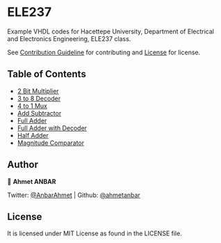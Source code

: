 # ELE237

Example VHDL codes for Hacettepe University, Department of Electrical and Electronics Engineering, ELE237 class.

See [Contribution Guideline](CONTRIBUTING.md) for contributing and [License](LICENSE) for license.

## Table of Contents

+ [2 Bit Multiplier](2-bit-multiplier)
+ [3 to 8 Decoder](3-to-8-decoder)
+ [4 to 1 Mux](4-to-1-mux)
+ [Add Subtractor](add-subtractor)
+ [Full Adder](full-adder)
+ [Full Adder with Decoder](full-adder-with-decoder)
+ [Half Adder](half-adder)
+ [Magnitude Comparator](magnitude-comparator)

## Author

👤 **Ahmet ANBAR**

Twitter: [@AnbarAhmet](https://twitter.com/AnbarAhmet) | Github: [@ahmetanbar](https://github.com/ahmetanbar)

## License

It is licensed under MIT License as found in the LICENSE file.